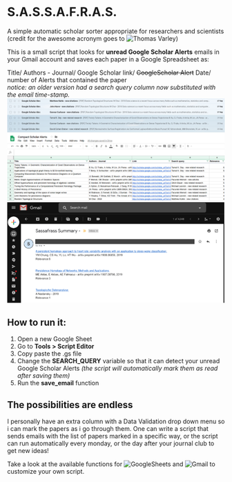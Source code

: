 # S.A.S.S.A.F.R.A.S.
A simple automatic scholar sorter appropriate for researchers and scientists (credit for the awesome acronym goes to ![Thomas Varley](https://github.com/ThosV))

This is a small script that looks for **unread Google Scholar Alerts** emails in your Gmail account and saves each paper in a Google Spreadsheet as:

Title/ Authors - Journal/ Google Scholar link/ ~~GoogleScholar Alert~~ Date/ number of Alerts that contained the paper<br>
*notice: an older version had a search query column now substituted with the email time-stamp.*
![Gmail alerts](gmail_GSalerts.png)
![Google sheet](gsheet_GSalerts.png)
![Gmail summary](gmail_IB_GSalerts.png)

## How to run it:
1. Open a new Google Sheet
2. Go to **Tools > Script Editor**
3. Copy paste the .gs file
4. Change the **SEARCH_QUERY** variable so that it can detect your unread Google Scholar Alerts *(the script will automatically mark them as read after saving them)*
5. Run the **save_email** function

## The possibilities are endless
I personally have an extra column with a Data Validation drop down menu so i can mark the papers as i go through them. One can write a script that sends emails with the list of papers marked in a specific way, or the script can run automatically every monday, or the day after your journal club to get new ideas! 

Take a look at the available functions for ![GoogleSheets](https://developers.google.com/apps-script/reference/spreadsheet/spreadsheet-app) and ![Gmail](https://developers.google.com/apps-script/reference/gmail/gmail-app) to customize your own script.
